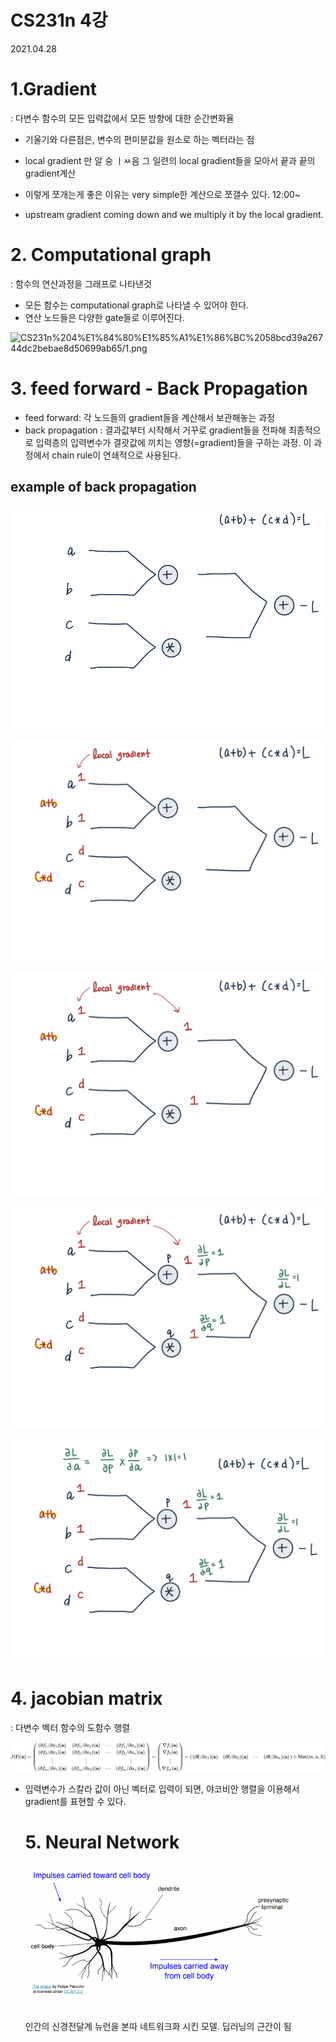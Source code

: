 # CS231n 4강

2021.04.28

# 1.Gradient

: 다변수 함수의 모든 입력값에서 모든 방향에 대한 순간변화율

- 기울기와 다른점은, 변수의 편미분값을 원소로 하는 벡터라는 점

- local gradient 만 알 숭 ㅣㅆ음 그 일련의 local gradient들을  모아서 끝과 끝의 gradient계산

- 이렇게 쪼개는게 좋은 이유는 very simple한 계산으로 쪼갤수 있다. 12:00~
- upstream gradient coming down and we multiply it by the local gradient.

# 2. Computational graph

: 함수의 연산과정을 그래프로 나타낸것

- 모든 함수는 computational graph로 나타낼 수 있어야 한다.
- 연산 노드들은 다양한 gate들로 이루어진다.

![CS231n%204%E1%84%80%E1%85%A1%E1%86%BC%2058bcd39a26744dc2bebae8d50699ab65/1.png](CS231n%204%E1%84%80%E1%85%A1%E1%86%BC%2058bcd39a26744dc2bebae8d50699ab65/1.png)

# 3. feed forward - Back Propagation

- feed forward: 각 노드들의 gradient들을 계산해서 보관해놓는 과정
- back propagation : 결과값부터 시작해서 거꾸로 gradient들을 전파해 최종적으로 입력층의 입력변수가 결괏값에 끼치는 영향(=gradient)들을 구하는 과정. 이 과정에서 chain rule이 연쇄적으로 사용된다.

## example of back propagation

![CS231n%204%E1%84%80%E1%85%A1%E1%86%BC%2058bcd39a26744dc2bebae8d50699ab65/Untitled.png](./img//Untitled6.png)

![CS231n%204%E1%84%80%E1%85%A1%E1%86%BC%2058bcd39a26744dc2bebae8d50699ab65/Untitled%201.png](./img/Untitled%201.png)

![CS231n%204%E1%84%80%E1%85%A1%E1%86%BC%2058bcd39a26744dc2bebae8d50699ab65/Untitled%202.png](./img/Untitled%202.png)

![CS231n%204%E1%84%80%E1%85%A1%E1%86%BC%2058bcd39a26744dc2bebae8d50699ab65/Untitled%203.png](./img/Untitled%203.png)

![CS231n%204%E1%84%80%E1%85%A1%E1%86%BC%2058bcd39a26744dc2bebae8d50699ab65/Untitled%204.png](./img/Untitled%204.png)

# 4. jacobian matrix

: 다변수 벡터 함수의 도함수 행렬

![CS231n%204%E1%84%80%E1%85%A1%E1%86%BC%2058bcd39a26744dc2bebae8d50699ab65/Untitled%205.png](./img/Untitled%205.png)

- 입력변수가 스칼라 값이 아닌 벡터로 입력이 되면, 야코비안 행렬을 이용해서 gradient를 표현할 수 있다.

    # 5. Neural Network

    ![CS231n%204%E1%84%80%E1%85%A1%E1%86%BC%2058bcd39a26744dc2bebae8d50699ab65/_2021-05-01__3.00.23.png](./img/_2021-05-01__3.00.23.png)

    인간의 신경전달계 뉴런을 본따 네트워크화 시킨 모델. 딥러닝의 근간이 됨